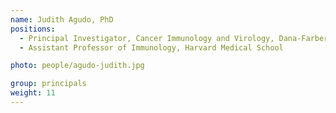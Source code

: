 ```yaml
---
name: Judith Agudo, PhD
positions:
  - Principal Investigator, Cancer Immunology and Virology, Dana-Farber Cancer Institute
  - Assistant Professor of Immunology, Harvard Medical School

photo: people/agudo-judith.jpg

group: principals
weight: 11
---
```

